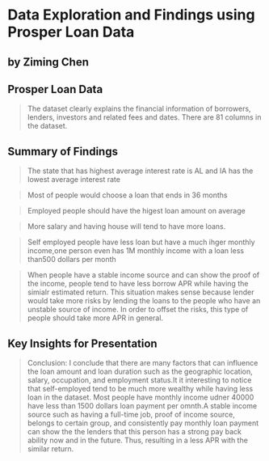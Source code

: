 # Data Exploration and Findings using Prosper Loan Data
## by Ziming Chen


## Prosper Loan Data

> The dataset clearly explains the financial information of borrowers, lenders, investors and related fees and dates. There are 81 columns in the dataset.


## Summary of Findings

> The state that has highest average interest rate is AL and IA has the lowest average interest rate

> Most of people would choose a loan that ends in 36 months

> Employed people should have the higest loan amount on average

> More salary and having house will tend to have more loans.

> Self employed people have less loan but have a much ihger monthly income,one person even has 1M monthly income with a loan less than500 dollars per month

> When people have a stable income source and can show the proof of the income, people tend to have less borrow APR while having the simialr estimated return. This situation makes sense because lender would take more risks by lending the loans to the people who have an unstable source of income. In order to offset the risks, this type of people should take more APR in general.


## Key Insights for Presentation

> Conclusion:
I conclude that there are many factors that can influence the loan amount and loan duration such as the geographic location, salary, occupation, and employment status.It it interesting to notice that self-employed tend to be much more wealthy while having less loan in the dataset. Most people have monthly income udner 40000 have less than 1500 dollars loan payment per omnth.A stable income source such as having a full-time job, proof of income source, belongs to certain group, and consistently pay monthly loan payment can show the the lenders that this person has a strong pay back ability now and in the future. Thus, resulting in a less APR with the similar return.